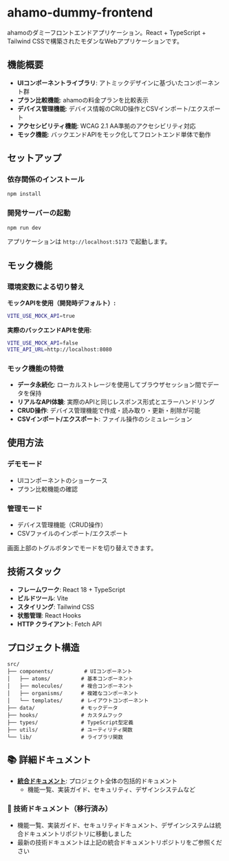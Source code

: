 # ahamo-dummy-frontend

ahamoのダミーフロントエンドアプリケーション。React + TypeScript + Tailwind CSSで構築されたモダンなWebアプリケーションです。

## 機能概要

- **UIコンポーネントライブラリ**: アトミックデザインに基づいたコンポーネント群
- **プラン比較機能**: ahamoの料金プランを比較表示
- **デバイス管理機能**: デバイス情報のCRUD操作とCSVインポート/エクスポート
- **アクセシビリティ機能**: WCAG 2.1 AA準拠のアクセシビリティ対応
- **モック機能**: バックエンドAPIをモック化してフロントエンド単体で動作

## セットアップ

### 依存関係のインストール
```bash
npm install
```

### 開発サーバーの起動
```bash
npm run dev
```

アプリケーションは `http://localhost:5173` で起動します。

## モック機能

### 環境変数による切り替え

**モックAPIを使用（開発時デフォルト）:**
```bash
VITE_USE_MOCK_API=true
```

**実際のバックエンドAPIを使用:**
```bash
VITE_USE_MOCK_API=false
VITE_API_URL=http://localhost:8080
```

### モック機能の特徴

- **データ永続化**: ローカルストレージを使用してブラウザセッション間でデータを保持
- **リアルなAPI体験**: 実際のAPIと同じレスポンス形式とエラーハンドリング
- **CRUD操作**: デバイス管理機能で作成・読み取り・更新・削除が可能
- **CSVインポート/エクスポート**: ファイル操作のシミュレーション

## 使用方法

### デモモード
- UIコンポーネントのショーケース
- プラン比較機能の確認

### 管理モード
- デバイス管理機能（CRUD操作）
- CSVファイルのインポート/エクスポート

画面上部のトグルボタンでモードを切り替えできます。

## 技術スタック

- **フレームワーク**: React 18 + TypeScript
- **ビルドツール**: Vite
- **スタイリング**: Tailwind CSS
- **状態管理**: React Hooks
- **HTTP クライアント**: Fetch API

## プロジェクト構造

```
src/
├── components/          # UIコンポーネント
│   ├── atoms/          # 基本コンポーネント
│   ├── molecules/      # 複合コンポーネント
│   ├── organisms/      # 複雑なコンポーネント
│   └── templates/      # レイアウトコンポーネント
├── data/               # モックデータ
├── hooks/              # カスタムフック
├── types/              # TypeScript型定義
├── utils/              # ユーティリティ関数
└── lib/                # ライブラリ関数
```

## 📚 詳細ドキュメント

- **[統合ドキュメント](https://github.com/satoshi-watanabe-0001/ahamo-dummy-document)**: プロジェクト全体の包括的ドキュメント
  - 機能一覧、実装ガイド、セキュリティ、デザインシステムなど

### 🔧 技術ドキュメント（移行済み）
- 機能一覧、実装ガイド、セキュリティドキュメント、デザインシステムは統合ドキュメントリポジトリに移動しました
- 最新の技術ドキュメントは上記の統合ドキュメントリポジトリをご参照ください
